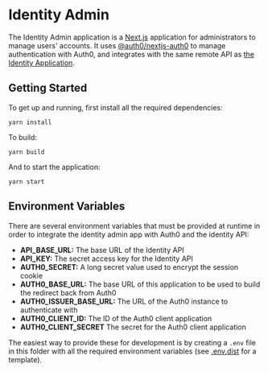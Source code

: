 # Identity Admin

The Identity Admin application is a [Next.js](https://nextjs.org/) application for administrators to manage users' accounts.
It uses [@auth0/nextjs-auth0](https://github.com/auth0/nextjs-auth0) to manage authentication with Auth0, and integrates with the same remote API as [the Identity Application](../../identity/webapp).


## Getting Started

To get up and running, first install all the required dependencies:

```
yarn install
```

To build:

```
yarn build
```

And to start the application:

```
yarn start
```


## Environment Variables

There are several environment variables that must be provided at runtime in order to integrate the identity admin app with Auth0 and the identity API:

- **API_BASE_URL:** The base URL of the Identity API
- **API_KEY:** The secret access key for the Identity API
- **AUTH0_SECRET:** A long secret value used to encrypt the session cookie
- **AUTH0_BASE_URL:** The base URL of this application to be used to build the redirect back from Auth0
- **AUTH0_ISSUER_BASE_URL:** The URL of the Auth0 instance to authenticate with
- **AUTH0_CLIENT_ID:** The ID of the Auth0 client application
- **AUTH0_CLIENT_SECRET** The secret for the Auth0 client application

The easiest way to provide these for development is by creating a `.env` file in this folder with all the required environment variables (see [.env.dist](./.env.dist) for a template).
